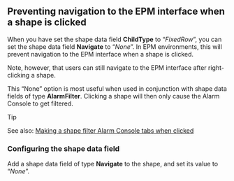 ## Preventing navigation to the EPM interface when a shape is clicked

When you have set the shape data field **ChildType** to “*FixedRow*”, you can set the shape data field **Navigate** to “*None*”. In EPM environments, this will prevent navigation to the EPM interface when a shape is clicked.

Note, however, that users can still navigate to the EPM interface after right-clicking a shape.

This “None” option is most useful when used in conjunction with shape data fields of type **AlarmFilter**. Clicking a shape will then only cause the Alarm Console to get filtered.

> [!TIP]
> See also:
> [Making a shape filter Alarm Console tabs when clicked](Making_a_shape_filter_Alarm_Console_tabs_when_clicked.md)

### Configuring the shape data field

Add a shape data field of type **Navigate** to the shape, and set its value to “*None*”.
